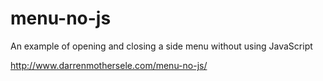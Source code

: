 # menu-no-js
An example of opening and closing a side menu without using JavaScript

http://www.darrenmothersele.com/menu-no-js/
